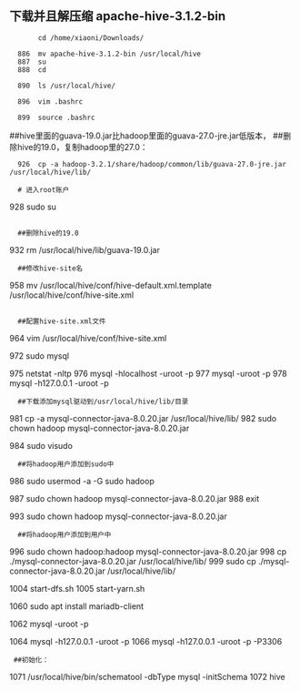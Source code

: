        
  ## 下载并且解压缩 apache-hive-3.1.2-bin
```
       cd /home/xiaoni/Downloads/
  
  886  mv apache-hive-3.1.2-bin /usr/local/hive
  887  su
  888  cd

  890  ls /usr/local/hive/
  
  896  vim .bashrc
  
  899  source .bashrc
```
  ##hive里面的guava-19.0.jar比hadoop里面的guava-27.0-jre.jar低版本，
  ##删除hive的19.0，复制hadoop里的27.0：
  
```
  926  cp -a hadoop-3.2.1/share/hadoop/common/lib/guava-27.0-jre.jar /usr/local/hive/lib/
  
  # 进入root账户
```
  928  sudo su
```
  
  ##删除hive的19.0
```
  932  rm /usr/local/hive/lib/guava-19.0.jar 
```
  ##修改hive-site名
```
  958  mv /usr/local/hive/conf/hive-default.xml.template /usr/local/hive/conf/hive-site.xml
```
  
  ##配置hive-site.xml文件
```
  964  vim /usr/local/hive/conf/hive-site.xml  
  
  972  sudo mysql
  
  975  netstat -nltp
  976  mysql -hlocalhost -uroot -p
  977  mysql  -uroot -p
  978  mysql -h127.0.0.1  -uroot -p
```
  ##下载添加mysql驱动到/usr/local/hive/lib/目录
```
  981  cp -a mysql-connector-java-8.0.20.jar /usr/local/hive/lib/
  982  sudo chown hadoop mysql-connector-java-8.0.20.jar 
  
  984  sudo visudo 
```
  ##将hadoop用户添加到sudo中
```
  986  sudo usermod -a -G sudo hadoop
  
  987  sudo chown hadoop mysql-connector-java-8.0.20.jar 
  988  exit
  
  993  sudo chown hadoop mysql-connector-java-8.0.20.jar 
```
  ##将hadoop用户添加到用户中
```
  996  sudo chown hadoop:hadoop mysql-connector-java-8.0.20.jar 
  998  cp ./mysql-connector-java-8.0.20.jar /usr/local/hive/lib/
  999  sudo cp ./mysql-connector-java-8.0.20.jar /usr/local/hive/lib/
 
 1004  start-dfs.sh
 1005  start-yarn.sh
  
 1060  sudo apt install mariadb-client

 1062  mysql -uroot -p

 1064  mysql -h127.0.0.1 -uroot -p
 1066  mysql -h127.0.0.1 -uroot -p -P3306
```
 ##初始化： 
```
 1071  /usr/local/hive/bin/schematool -dbType mysql -initSchema
 1072  hive
```
